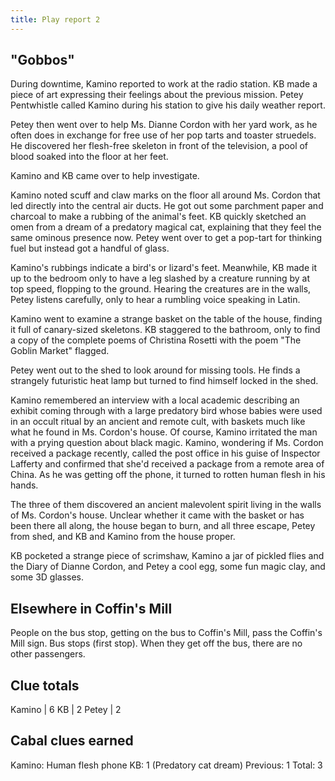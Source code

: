 ```yaml
---
title: Play report 2
---
```


## "Gobbos"

During downtime, Kamino reported to work at the radio station.
KB made a piece of art expressing their feelings about the previous mission.
Petey Pentwhistle called Kamino during his station to give his daily weather report.

Petey then went over to help Ms. Dianne Cordon with her yard work, as he often does in exchange for free use of her pop tarts and toaster struedels. He discovered her flesh-free skeleton in front of the television, a pool of blood soaked into the floor at her feet.

Kamino and KB came over to help investigate.

Kamino noted scuff and claw marks on the floor all around Ms. Cordon that led directly into the central air ducts. He got out some parchment paper and charcoal to make a rubbing of the animal's feet.
KB quickly sketched an omen from a dream of a predatory magical cat, explaining that they feel the same ominous presence now. Petey went over to get a pop-tart for thinking fuel but instead got a handful of glass.

Kamino's rubbings indicate a bird's or lizard's feet. Meanwhile, KB made it up to the bedroom only to have a leg slashed by a creature running by at top speed, flopping to the ground. Hearing the creatures are in the walls, Petey listens carefully, only to hear a rumbling voice speaking in Latin.

Kamino went to examine a strange basket on the table of the house, finding it full of canary-sized skeletons. KB staggered to the bathroom, only to find a copy of the complete poems of Christina Rosetti with the poem "The Goblin Market" flagged.

Petey went out to the shed to look around for missing tools. He finds a strangely futuristic heat lamp but turned to find himself locked in the shed.

Kamino remembered an interview with a local academic describing an exhibit coming through with a large predatory bird whose babies were used in an occult ritual by an ancient and remote cult, with baskets much like what he found in Ms. Cordon's house. Of course, Kamino irritated the man with a prying question about black magic. Kamino, wondering if Ms. Cordon received a package recently, called the post office in his guise of Inspector Lafferty and confirmed that she'd received a package from a remote area of China. As he was getting off the phone, it turned to rotten human flesh in his hands.

The three of them discovered an ancient malevolent spirit living in the walls of Ms. Cordon's house. Unclear whether it came with the basket or has been there all along, the house began to burn, and all three escape, Petey from shed, and KB and Kamino from the house proper.

KB pocketed a strange piece of scrimshaw, Kamino a jar of pickled flies and the Diary of Dianne Cordon, and Petey a cool egg, some fun magic clay, and some 3D glasses.

## Elsewhere in Coffin's Mill

People on the bus stop, getting on the bus to Coffin's Mill, pass the Coffin's Mill sign. Bus stops (first stop). When they get off the bus, there are no other passengers.

## Clue totals

Kamino | 6
KB | 2
Petey | 2

## Cabal clues earned

Kamino: Human flesh phone
KB: 1 (Predatory cat dream)
Previous: 1
Total: 3

<div style="display:none;">

## playtest notes

- felt the magical items were a bit too much after this

</div>
